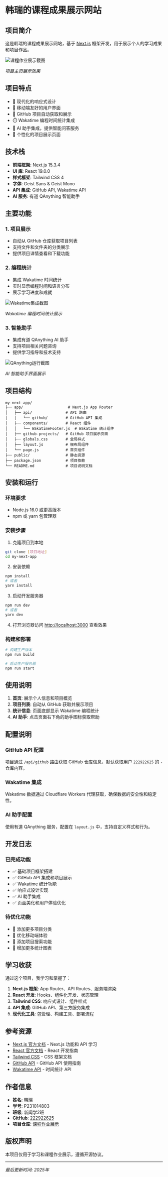# 韩瑞的课程成果展示网站

## 项目简介

这是韩瑞的课程成果展示网站，基于 [Next.js](https://nextjs.org) 框架开发，用于展示个人的学习成果和项目作品。

![课程作业展示截图](./展示图片/课程作业展示截图.png)

*项目主页展示效果*

## 项目特点

- 🎨 现代化的响应式设计
- 📱 移动端友好的用户界面
- 🔗 GitHub 项目自动获取和展示
- ⏱️ Wakatime 编程时间统计集成
- 🤖 AI 助手集成，提供智能问答服务
- 🎯 个性化的项目展示页面

## 技术栈

- **前端框架**: Next.js 15.3.4
- **UI 库**: React 19.0.0
- **样式框架**: Tailwind CSS 4
- **字体**: Geist Sans & Geist Mono
- **API 集成**: GitHub API, Wakatime API
- **AI 服务**: 有道 QAnything 智能助手

## 主要功能

### 1. 项目展示
- 自动从 GitHub 仓库获取项目列表
- 支持文件和文件夹的分类展示
- 提供项目详情查看和下载功能

### 2. 编程统计
- 集成 Wakatime 时间统计
- 实时显示编程时间和语言分布
- 展示学习进度和成就

![Wakatime集成截图](./展示图片/wakatime集成截图.png)

*Wakatime 编程时间统计展示*

### 3. 智能助手
- 集成有道 QAnything AI 助手
- 支持项目相关问题咨询
- 提供学习指导和技术支持

![QAnything运行截图](./展示图片/Qanything运行截图.png)

*AI 智能助手界面展示*

## 项目结构

```
my-next-app/
├── app/                    # Next.js App Router
│   ├── api/               # API 路由
│   │   └── github/        # GitHub API 集成
│   ├── components/        # React 组件
│   │   └── WakatimeFooter.js  # Wakatime 统计组件
│   ├── github-projects/   # GitHub 项目展示页面
│   ├── globals.css        # 全局样式
│   ├── layout.js          # 根布局组件
│   └── page.js            # 首页组件
├── public/                # 静态资源
├── package.json           # 项目依赖
└── README.md              # 项目说明文档
```

## 安装和运行

### 环境要求
- Node.js 16.0 或更高版本
- npm 或 yarn 包管理器

### 安装步骤

1. 克隆项目到本地
```bash
git clone [项目地址]
cd my-next-app
```

2. 安装依赖
```bash
npm install
# 或者
yarn install
```

3. 启动开发服务器
```bash
npm run dev
# 或者
yarn dev
```

4. 打开浏览器访问 [http://localhost:3000](http://localhost:3000) 查看效果

### 构建和部署

```bash
# 构建生产版本
npm run build

# 启动生产服务器
npm run start
```

## 使用说明

1. **首页**: 展示个人信息和项目概览
2. **项目列表**: 自动从 GitHub 获取并展示项目
3. **统计信息**: 页面底部显示 Wakatime 编程统计
4. **AI 助手**: 点击页面右下角的助手图标获取帮助

## 配置说明

### GitHub API 配置
项目通过 `/api/github` 路由获取 GitHub 仓库信息，默认获取用户 `222922625` 的 `-` 仓库内容。

### Wakatime 集成
Wakatime 数据通过 Cloudflare Workers 代理获取，确保数据的安全性和稳定性。

### AI 助手配置
使用有道 QAnything 服务，配置在 `layout.js` 中，支持自定义样式和行为。

## 开发日志

### 已完成功能
- ✅ 基础项目框架搭建
- ✅ GitHub API 集成和项目展示
- ✅ Wakatime 统计功能
- ✅ 响应式设计实现
- ✅ AI 助手集成
- ✅ 页面美化和用户体验优化

### 待优化功能
- 🔄 添加更多项目分类
- 🔄 优化移动端体验
- 🔄 添加项目搜索功能
- 🔄 增加更多统计图表

## 学习收获

通过这个项目，我学习和掌握了：

1. **Next.js 框架**: App Router、API Routes、服务端渲染
2. **React 开发**: Hooks、组件化开发、状态管理
3. **Tailwind CSS**: 响应式设计、组件样式
4. **API 集成**: GitHub API、第三方服务集成
5. **现代化工具**: 包管理、构建工具、部署流程

## 参考资源

- [Next.js 官方文档](https://nextjs.org/docs) - Next.js 功能和 API 学习
- [React 官方文档](https://react.dev/) - React 开发指南
- [Tailwind CSS](https://tailwindcss.com/) - CSS 框架文档
- [GitHub API](https://docs.github.com/en/rest) - GitHub API 使用指南
- [Wakatime API](https://wakatime.com/developers) - 时间统计 API

## 作者信息

- **姓名**: 韩瑞
- **学号**: P231014803
- **班级**: 新闻学2班
- **GitHub**: [222922625](https://github.com/222922625)
- **项目仓库**: [课程作业展示](https://github.com/222922625/-)

## 版权声明

本项目仅用于学习和课程作业展示，遵循开源协议。

---

*最后更新时间: 2025年*
